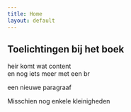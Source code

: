 ```yaml
---
title: Home
layout: default
---
```


## Toelichtingen bij het boek

<p>heir komt wat content <br>en nog iets meer met een br</p>

een nieuwe paragraaf

Misschien nog enkele kleinigheden
